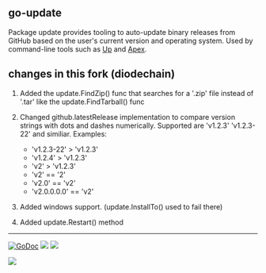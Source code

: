## go-update

Package update provides tooling to auto-update binary releases
from GitHub based on the user's current version and operating system. Used by command-line tools such as [Up](https://github.com/apex/up) and [Apex](https://github.com/apex/apex).

## changes in this fork (diodechain)

1. Added the update.FindZip() func that searches for a '.zip' file instead of '.tar' like the update.FindTarball() func
2. Changed github.latestRelease implementation to compare version strings with dots and dashes numerically. Supported are 'v1.2.3' 'v1.2.3-22' and similiar. Examples:

    - 'v1.2.3-22' > 'v1.2.3'
    - 'v1.2.4' > 'v1.2.3'
    - 'v2' > 'v1.2.3'
    - 'v2' == '2'
    - 'v2.0' == 'v2'
    - 'v2.0.0.0.0' == 'v2'

3. Added windows support. (update.InstallTo() used to fail there)
4. Added update.Restart() method

---

[![GoDoc](https://godoc.org/github.com/diodechain/go-update?status.svg)](https://godoc.org/github.com/diodechain/go-update)
![](https://img.shields.io/badge/license-MIT-blue.svg)
![](https://img.shields.io/badge/status-stable-green.svg)

<a href="https://apex.sh"><img src="http://tjholowaychuk.com:6000/svg/sponsor"></a>

